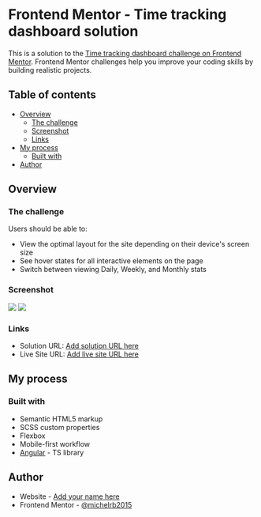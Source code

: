 # Frontend Mentor - Time tracking dashboard solution

This is a solution to the [Time tracking dashboard challenge on Frontend Mentor](https://www.frontendmentor.io/challenges/time-tracking-dashboard-UIQ7167Jw). Frontend Mentor challenges help you improve your coding skills by building realistic projects. 

## Table of contents

- [Overview](#overview)
  - [The challenge](#the-challenge)
  - [Screenshot](#screenshot)
  - [Links](#links)
- [My process](#my-process)
  - [Built with](#built-with)
- [Author](#author)

## Overview

### The challenge

Users should be able to:

- View the optimal layout for the site depending on their device's screen size
- See hover states for all interactive elements on the page
- Switch between viewing Daily, Weekly, and Monthly stats

### Screenshot

![](screenshot/desktop.png)
![](screenshot/mobile.png)

### Links

- Solution URL: [Add solution URL here](https://github.com/michelrb2015/time-track-dashboard)
- Live Site URL: [Add live site URL here](https://michelrb2015.github.io/time-track-dashboard)

## My process

### Built with

- Semantic HTML5 markup
- SCSS custom properties
- Flexbox
- Mobile-first workflow
- [Angular](https://angular.io/) - TS library


## Author

- Website - [Add your name here](https://michelrb-portfolio.surge.sh/)
- Frontend Mentor - [@michelrb2015](https://www.frontendmentor.io/profile/michelrb2015)
